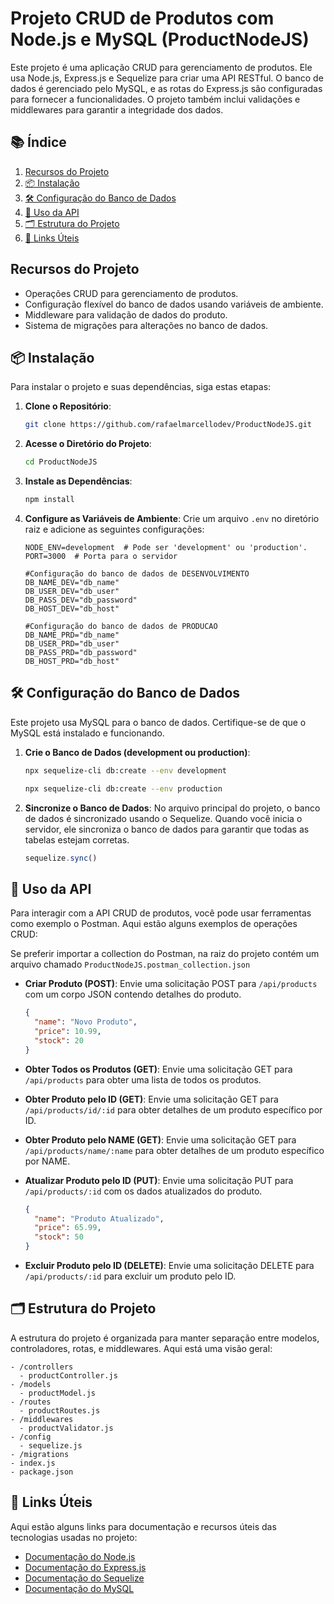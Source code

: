 # Projeto CRUD de Produtos com Node.js e MySQL (ProductNodeJS)

Este projeto é uma aplicação CRUD para gerenciamento de produtos. Ele usa Node.js, Express.js e Sequelize para criar uma API RESTful. O banco de dados é gerenciado pelo MySQL, e as rotas do Express.js são configuradas para fornecer a funcionalidades. O projeto também inclui validações e middlewares para garantir a integridade dos dados.

## 📚 Índice

1. [Recursos do Projeto](#recursos-do-projeto)
2. [📦 Instalação](#instalação)
3. [🛠️ Configuração do Banco de Dados](#configuração-do-banco-de-dados)
4. [📄 Uso da API](#uso-da-api)
5. [🗂️ Estrutura do Projeto](#estrutura-do-projeto)
6. [🔗 Links Úteis](#links-úteis)


## Recursos do Projeto

- Operações CRUD para gerenciamento de produtos.
- Configuração flexível do banco de dados usando variáveis de ambiente.
- Middleware para validação de dados do produto.
- Sistema de migrações para alterações no banco de dados.

## 📦 Instalação

Para instalar o projeto e suas dependências, siga estas etapas:

1. **Clone o Repositório**:
   ```bash
   git clone https://github.com/rafaelmarcellodev/ProductNodeJS.git
   ```

2. **Acesse o Diretório do Projeto**:
   ```bash
   cd ProductNodeJS
   ```

3. **Instale as Dependências**:
   ```bash
   npm install
   ```

4. **Configure as Variáveis de Ambiente**:
   Crie um arquivo `.env` no diretório raiz e adicione as seguintes configurações:

   ```env
   NODE_ENV=development  # Pode ser 'development' ou 'production'.
   PORT=3000  # Porta para o servidor

   #Configuração do banco de dados de DESENVOLVIMENTO
   DB_NAME_DEV="db_name"
   DB_USER_DEV="db_user"
   DB_PASS_DEV="db_password"
   DB_HOST_DEV="db_host"

   #Configuração do banco de dados de PRODUCAO
   DB_NAME_PRD="db_name"
   DB_USER_PRD="db_user"
   DB_PASS_PRD="db_password"
   DB_HOST_PRD="db_host"
   ```
   
## 🛠️ Configuração do Banco de Dados

Este projeto usa MySQL para o banco de dados. Certifique-se de que o MySQL está instalado e funcionando.

1. **Crie o Banco de Dados (development ou production)**:
   ```bash
   npx sequelize-cli db:create --env development
   ```
   ```bash
   npx sequelize-cli db:create --env production
   ```

2. **Sincronize o Banco de Dados**:
   No arquivo principal do projeto, o banco de dados é sincronizado usando o Sequelize. Quando você inicia o servidor, ele sincroniza o banco de dados para garantir que todas as tabelas estejam corretas.

   ```javascript
   sequelize.sync()
   ```

## 📄 Uso da API

Para interagir com a API CRUD de produtos, você pode usar ferramentas como exemplo o Postman. Aqui estão alguns exemplos de operações CRUD:

Se preferir importar a collection do Postman, na raiz do projeto contém um arquivo chamado `ProductNodeJS.postman_collection.json`

- **Criar Produto (POST)**:
   Envie uma solicitação POST para `/api/products` com um corpo JSON contendo detalhes do produto.

   ```json
   {
     "name": "Novo Produto",
     "price": 10.99,
     "stock": 20
   }
   ```

- **Obter Todos os Produtos (GET)**:
   Envie uma solicitação GET para `/api/products` para obter uma lista de todos os produtos.

- **Obter Produto pelo ID (GET)**:
   Envie uma solicitação GET para `/api/products/id/:id` para obter detalhes de um produto específico por ID.

- **Obter Produto pelo NAME (GET)**:
   Envie uma solicitação GET para `/api/products/name/:name` para obter detalhes de um produto específico por NAME.   

- **Atualizar Produto pelo ID (PUT)**:
   Envie uma solicitação PUT para `/api/products/:id` com os dados atualizados do produto.

   ```json
   {
     "name": "Produto Atualizado",
     "price": 65.99,
     "stock": 50
   }
   ```

- **Excluir Produto pelo ID (DELETE)**:
   Envie uma solicitação DELETE para `/api/products/:id` para excluir um produto pelo ID.

## 🗂️ Estrutura do Projeto

A estrutura do projeto é organizada para manter separação entre modelos, controladores, rotas, e middlewares. Aqui está uma visão geral:

```
- /controllers
  - productController.js
- /models
  - productModel.js
- /routes
  - productRoutes.js
- /middlewares
  - productValidator.js
- /config
  - sequelize.js
- /migrations
- index.js
- package.json
```

## 🔗 Links Úteis

Aqui estão alguns links para documentação e recursos úteis das tecnologias usadas no projeto:

- [Documentação do Node.js](https://nodejs.org/en/docs/)
- [Documentação do Express.js](https://expressjs.com/)
- [Documentação do Sequelize](https://sequelize.org/)
- [Documentação do MySQL](https://dev.mysql.com/doc/)